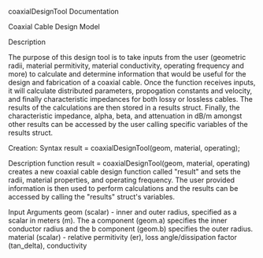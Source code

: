 coaxialDesignTool Documentation

Coaxial Cable Design Model

Description

The purpose of this design tool is to take inputs from the user (geometric radii, material permitivity, material conductivity, operating frequency and more) 
to calculate and determine information that would be useful for the design and fabrication of a coaxial cable. Once the function receives inputs, it will calculate
distributed parameters, propogation constants and velocity, and finally characteristic impedances for both lossy or lossless cables. The results of the calculations
are then stored in a results struct. Finally, the characteristic impedance, alpha, beta, and attenuation in dB/m amongst other results can be accessed by the user
calling specific variables of the results struct.

Creation:
Syntax
result = coaxialDesignTool(geom, material, operating);

Description
function result = coaxialDesignTool(geom, material, operating) creates a new coaxial cable design function called "result" and sets the radii, material properties, and operating frequency.
The user provided information is then used to perform calculations and the results can be accessed by calling the "results" struct's variables.

Input Arguments
geom (scalar) - inner and outer radius, specified as a scalar in meters (m). The a component (geom.a) specifies the inner conductor radius and the b component (geom.b) specifies the outer
radius.
material (scalar) - relative permitivity (er), loss angle/dissipation factor (tan_delta), conductivity
